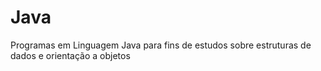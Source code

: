 # Java

Programas em Linguagem Java para fins de estudos sobre estruturas de dados e orientação a objetos
